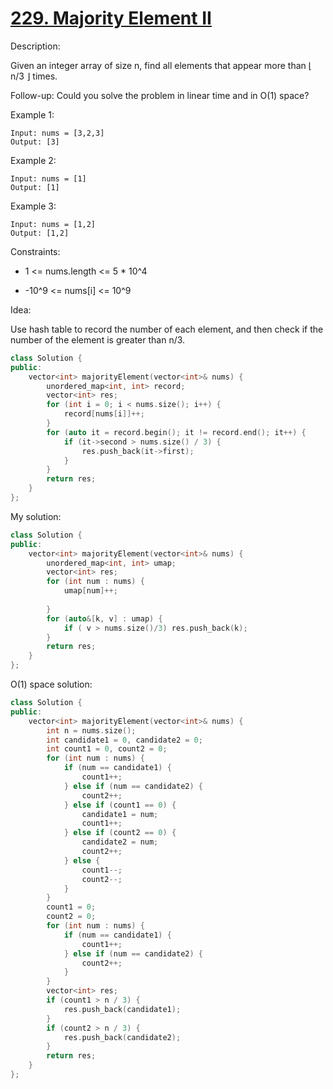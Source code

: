 # [229. Majority Element II](https://leetcode.com/problems/majority-element-ii/)

Description:

Given an integer array of size n, find all elements that appear more than ⌊ n/3 ⌋ times.

Follow-up: Could you solve the problem in linear time and in O(1) space?

Example 1:

```
Input: nums = [3,2,3]
Output: [3]
```


Example 2:

```
Input: nums = [1]
Output: [1]
```

Example 3:

```
Input: nums = [1,2]
Output: [1,2]
```

Constraints:

- 1 <= nums.length <= 5 * 10^4


- -10^9 <= nums[i] <= 10^9


Idea:

Use hash table to record the number of each element, and then check if the number of the element is greater than n/3.

```cpp
class Solution {
public:
    vector<int> majorityElement(vector<int>& nums) {
        unordered_map<int, int> record;
        vector<int> res;
        for (int i = 0; i < nums.size(); i++) {
            record[nums[i]]++;
        }
        for (auto it = record.begin(); it != record.end(); it++) {
            if (it->second > nums.size() / 3) {
                res.push_back(it->first);
            }
        }
        return res;
    }
};
```

My solution:

```cpp
class Solution {
public:
    vector<int> majorityElement(vector<int>& nums) {
        unordered_map<int, int> umap;
        vector<int> res;
        for (int num : nums) {
            umap[num]++;
            
        }
        for (auto&[k, v] : umap) {
            if ( v > nums.size()/3) res.push_back(k);
        }
        return res;
    }
};
```

O(1) space solution:

```cpp
class Solution {
public:
    vector<int> majorityElement(vector<int>& nums) {
        int n = nums.size();
        int candidate1 = 0, candidate2 = 0;
        int count1 = 0, count2 = 0;
        for (int num : nums) {
            if (num == candidate1) {
                count1++;
            } else if (num == candidate2) {
                count2++;
            } else if (count1 == 0) {
                candidate1 = num;
                count1++;
            } else if (count2 == 0) {
                candidate2 = num;
                count2++;
            } else {
                count1--;
                count2--;
            }
        }
        count1 = 0;
        count2 = 0;
        for (int num : nums) {
            if (num == candidate1) {
                count1++;
            } else if (num == candidate2) {
                count2++;
            }
        }
        vector<int> res;
        if (count1 > n / 3) {
            res.push_back(candidate1);
        }
        if (count2 > n / 3) {
            res.push_back(candidate2);
        }
        return res;
    }
};
```